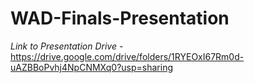 # WAD-Finals-Presentation
*Link to Presentation Drive* - https://drive.google.com/drive/folders/1RYEOxI67Rm0d-uAZBBoPvhj4NpCNMXq0?usp=sharing
